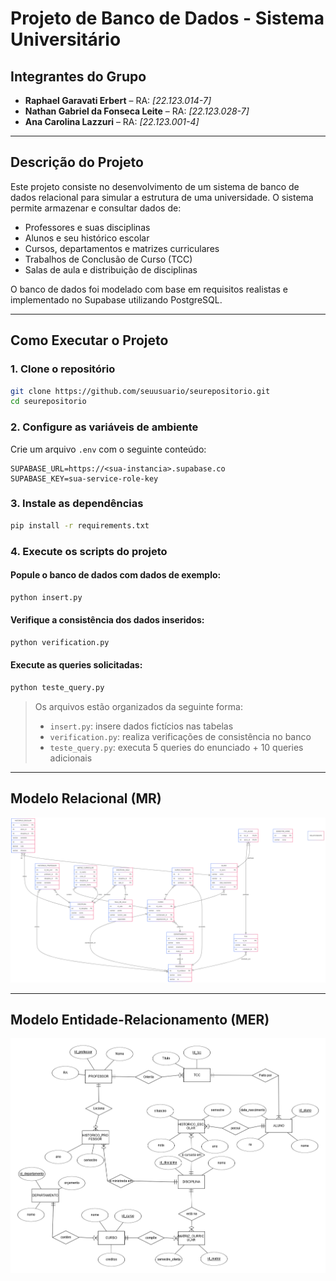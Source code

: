 
# Projeto de Banco de Dados - Sistema Universitário

## Integrantes do Grupo

- **Raphael Garavati Erbert** – RA: *[22.123.014-7]*
- **Nathan Gabriel da Fonseca Leite** – RA: *[22.123.028-7]*
- **Ana Carolina Lazzuri** – RA: *[22.123.001-4]*

---

## Descrição do Projeto

Este projeto consiste no desenvolvimento de um sistema de banco de dados relacional para simular a estrutura de uma universidade. O sistema permite armazenar e consultar dados de:

- Professores e suas disciplinas
- Alunos e seu histórico escolar
- Cursos, departamentos e matrizes curriculares
- Trabalhos de Conclusão de Curso (TCC)
- Salas de aula e distribuição de disciplinas

O banco de dados foi modelado com base em requisitos realistas e implementado no Supabase utilizando PostgreSQL.

---

## Como Executar o Projeto

### 1. Clone o repositório
```bash
git clone https://github.com/seuusuario/seurepositorio.git
cd seurepositorio
```

### 2. Configure as variáveis de ambiente

Crie um arquivo `.env` com o seguinte conteúdo:
```
SUPABASE_URL=https://<sua-instancia>.supabase.co
SUPABASE_KEY=sua-service-role-key
```

### 3. Instale as dependências
```bash
pip install -r requirements.txt
```

### 4. Execute os scripts do projeto

#### Popule o banco de dados com dados de exemplo:
```bash
python insert.py
```

#### Verifique a consistência dos dados inseridos:
```bash
python verification.py
```

#### Execute as queries solicitadas:
```bash
python teste_query.py
```

> Os arquivos estão organizados da seguinte forma:
> - `insert.py`: insere dados fictícios nas tabelas
> - `verification.py`: realiza verificações de consistência no banco
> - `teste_query.py`: executa 5 queries do enunciado + 10 queries adicionais

---

## Modelo Relacional (MR)

![Diagrama MR](diagramas/MR_v2.png)

---

## Modelo Entidade-Relacionamento (MER)

![Diagrama MER](diagramas/MER.png)
